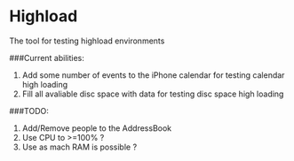 Highload
========

The tool for testing highload environments

###Current abilities:

1. Add some number of events to the iPhone calendar for testing calendar high loading
2. Fill all avaliable disc space with data for testing disc space high loading


###TODO:

1. Add/Remove people to the AddressBook
2. Use CPU to >=100% ? 
3. Use as mach RAM is possible ?
